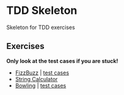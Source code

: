 # TDD Skeleton

Skeleton for TDD exercises

## Exercises

**Only look at the test cases if you are stuck!**

* [FizzBuzz](/docs/fizzbuzz.md) | [test cases](/docs/fizzbuzz_testcases.md)
* [String Calculator](/docs/string_calculator.md)
* [Bowling](/docs/bowling.md) | [test cases](/docs/bowling_testcase.md)

